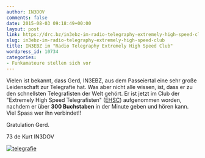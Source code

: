 ```yaml
---
author: IN3DOV
comments: false
date: 2015-08-03 09:18:49+00:00
layout: post
link: https://drc.bz/in3ebz-im-radio-telegraphy-extremely-high-speed-club/
slug: in3ebz-im-radio-telegraphy-extremely-high-speed-club
title: IN3EBZ im "Radio Telegraphy Extremely High Speed Club"
wordpress_id: 10734
categories:
- Funkamateure stellen sich vor
---
```


Vielen ist bekannt, dass Gerd, IN3EBZ, aus dem Passeiertal eine sehr große Leidenschaft zur Telegrafie hat. Was aber nicht alle wissen, ist, dass er zu den schnellsten Telegrafisten der Welt gehört. Er ist jetzt im Club der "Extremely High Speed Telegrafisten" ([EHSC](http://www.morsecode.nl/ehsc%20club.html)) aufgenommen worden, nachdem er über **300 Buchstaben** in der Minute geben und hören kann. Viel Spass wer ihn verbindet!!


Gratulation Gerd.

73 de Kurt IN3DOV

[![telegrafie](https://drc.bz/wp-content/uploads/2015/08/telegrafie.jpg)](https://drc.bz/wp-content/uploads/2015/08/telegrafie.jpg)
